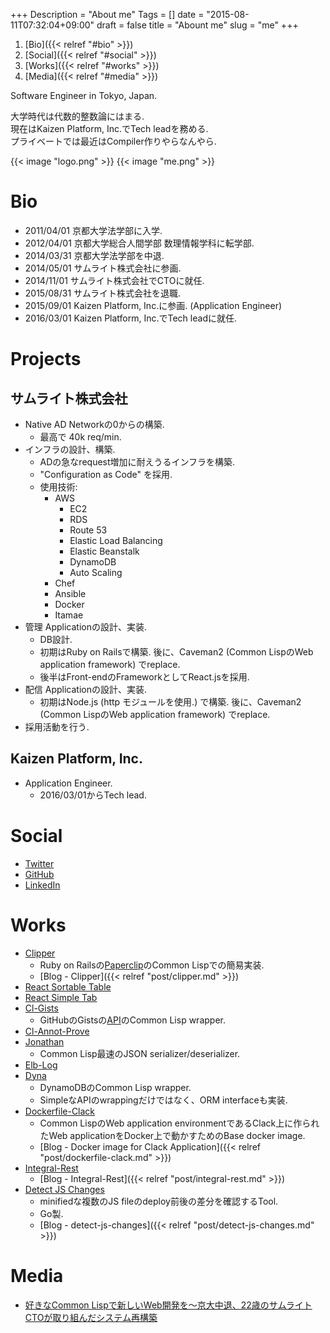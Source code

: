 +++
Description = "About me"
Tags = []
date = "2015-08-11T07:32:04+09:00"
draft = false
title = "Abount me"
slug = "me"
+++

1. [Bio]({{< relref "#bio" >}})
2. [Social]({{< relref "#social" >}})
3. [Works]({{< relref "#works" >}})
4. [Media]({{< relref "#media" >}})

Software Engineer in Tokyo, Japan.

大学時代は代数的整数論にはまる.  
現在はKaizen Platform, Inc.でTech leadを務める.  
プライベートでは最近はCompiler作りやらなんやら.

<span class="author-avatar">
  {{< image "logo.png" >}}
</div>
<span class="author-avatar">
  {{< image "me.png" >}}
</div>

# Bio

- 2011/04/01 京都大学法学部に入学.
- 2012/04/01 京都大学総合人間学部 数理情報学科に転学部.
- 2014/03/31 京都大学法学部を中退.
- 2014/05/01 サムライト株式会社に参画.
- 2014/11/01 サムライト株式会社でCTOに就任.
- 2015/08/31 サムライト株式会社を退職.
- 2015/09/01 Kaizen Platform, Inc.に参画. (Application Engineer)
- 2016/03/01 Kaizen Platform, Inc.でTech leadに就任.

# Projects

## サムライト株式会社

- Native AD Networkの0からの構築.
  - 最高で 40k req/min.
- インフラの設計、構築.
  - ADの急なrequest増加に耐えうるインフラを構築.
  - "Configuration as Code" を採用.
  - 使用技術:
    - AWS
      - EC2
      - RDS
      - Route 53
      - Elastic Load Balancing
      - Elastic Beanstalk
      - DynamoDB
      - Auto Scaling
    - Chef
    - Ansible
    - Docker
    - Itamae
- 管理 Applicationの設計、実装.
  - DB設計.
  - 初期はRuby on Railsで構築. 後に、Caveman2 (Common LispのWeb application framework) でreplace.
  - 後半はFront-endのFrameworkとしてReact.jsを採用.
- 配信 Applicationの設計、実装.
  - 初期はNode.js (http モジュールを使用.) で構築. 後に、Caveman2 (Common LispのWeb application framework) でreplace.
- 採用活動を行う.

## Kaizen Platform, Inc.

- Application Engineer.
  - 2016/03/01からTech lead.

# Social

- [Twitter](https://twitter.com/Rudolph_Miller)
- [GitHub](https://github.com/Rudolph-Miller)
- [LinkedIn](https://www.linkedin.com/in/tomoya-kawanishi-1ab963b7)


# Works

- [Clipper](https://github.com/Rudolph-Miller/clipper)
  - Ruby on Railsの[Paperclip](https://github.com/thoughtbot/paperclip)のCommon Lispでの簡易実装.
  - [Blog - Clipper]({{< relref "post/clipper.md" >}})
- [React Sortable Table](https://github.com/Rudolph-Miller/react-sortable-table)
- [React Simple Tab](https://github.com/Rudolph-Miller/react-simple-tab)
- [Cl-Gists](https://github.com/Rudolph-Miller/cl-gists)
  - GitHubのGistsの[API](https://developer.github.com/v3/gists/)のCommon Lisp wrapper.
- [Cl-Annot-Prove](https://github.com/Rudolph-Miller/cl-annot-prove)
- [Jonathan](https://github.com/Rudolph-Miller/jonathan)
  - Common Lisp最速のJSON serializer/deserializer.
- [Elb-Log](https://github.com/Rudolph-Miller/elb-log)
- [Dyna](https://github.com/Rudolph-Miller/dyna)
  - DynamoDBのCommon Lisp wrapper.
  - SimpleなAPIのwrappingだけではなく、ORM interfaceも実装.
- [Dockerfile-Clack](https://github.com/Rudolph-Miller/dockerfile-clack)
  - Common LispのWeb application environmentであるClack上に作られたWeb applicationをDocker上で動かすためのBase docker image.
  - [Blog - Docker image for Clack Application]({{< relref "post/dockerfile-clack.md" >}})
- [Integral-Rest](https://github.com/Rudolph-Miller/integral-rest)
  - [Blog - Integral-Rest]({{< relref "post/integral-rest.md" >}})
- [Detect JS Changes](https://github.com/Rudolph-Miller/detect-js-changes)
  - minifiedな複数のJS fileのdeploy前後の差分を確認するTool.
  - Go製.
  - [Blog - detect-js-changes]({{< relref "post/detect-js-changes.md" >}})

# Media

- [好きなCommon Lispで新しいWeb開発を～京大中退、22歳のサムライトCTOが取り組んだシステム再構築](http://type.jp/et/log/article/somewrite_cto)
